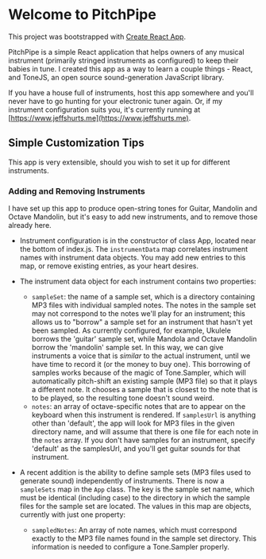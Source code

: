 # Welcome to PitchPipe

This project was bootstrapped with [Create React App](https://github.com/facebook/create-react-app).

PitchPipe is a simple React application that helps owners of any musical instrument 
(primarily stringed instruments as configured) to keep their babies in tune. I created
this app as a way to learn a couple things - React, and ToneJS, an open source 
sound-generation JavaScript library.

If you have a house full of instruments, host this app somewhere and you'll never have
to go hunting for your electronic tuner again. Or, if my instrument configuration suits you,
it's currently running at [https://www.jeffshurts.me](https://www.jeffshurts.me).

## Simple Customization Tips

This app is very extensible, should you wish to set it up for different instruments.

### Adding and Removing Instruments

I have set up this app to produce open-string tones for Guitar, Mandolin and 
Octave Mandolin, but it's easy to add new instruments, and to remove those
already here.

* Instrument configuration is in the constructor of class App, located near 
the bottom of index.js. The `instrumentData` map correlates instrument names 
with instrument data objects. You may add new  entries to this map, or remove 
existing entries, as your heart desires.

* The instrument data object for each instrument contains two properties:
   * `sampleSet`: the name of a sample set, which is a directory containing MP3
   files with individual sampled notes. The notes in the sample set may not
   correspond to the notes we'll play for an instrument; this allows us to "borrow"
   a sample set for an instrument that hasn't yet been sampled. As currently
   configured, for example, Ukulele borrows the 'guitar' sample set, while Mandola
   and Octave Mandolin borrow the 'mandolin' sample set. In this way, we can give
   instruments a voice that is _similar_ to the actual instrument, until we have
   time to record it (or the money to buy one). This borrowing of samples works because
   of the magic of Tone.Sampler, which will automatically pitch-shift an existing
   sample (MP3 file) so that it plays a different note. It chooses a sample that is
   closest to the note that is to be played, so the resulting tone doesn't sound
   weird. 
   * `notes`: an array of octave-specific notes that are to appear on the keyboard
   when this instrument is rendered. If `samplesUrl` is anything other than 'default',
   the app will look for MP3 files in the given directory name, and will assume
   that there is one file for each note in the `notes` array. If you don't have
   samples for an instrument, specify 'default' as the samplesUrl, and you'll get
   guitar sounds for that instrument. 

* A recent addition is the ability to define sample sets (MP3 files used to generate sound)
independently of instruments. There is now a `sampleSets` map in the `App` class. The key
is the sample set name, which must be identical (including case) to the directory in which the
sample files for the sample set are located. The values in this map are objects, currently
with just one property:
   * `sampledNotes`: An array of note names, which must correspond exactly to the MP3 file names
   found in the sample set directory. This information is needed to configure a Tone.Sampler
   properly.

